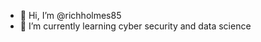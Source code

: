 - 👋 Hi, I’m @richholmes85
- 🌱 I’m currently learning cyber security and data science
<!---
richholmes85/richholmes85 is a ✨ special ✨ repository because its `README.md` (this file) appears on your GitHub profile.
You can click the Preview link to take a look at your changes.
--->
